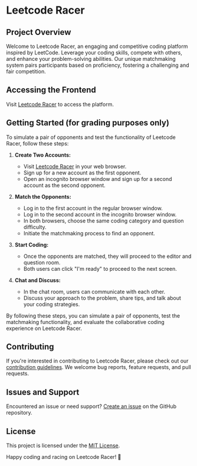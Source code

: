 # Leetcode Racer

## Project Overview

Welcome to Leetcode Racer, an engaging and competitive coding platform inspired by LeetCode. Leverage your coding skills, compete with others, and enhance your problem-solving abilities. Our unique matchmaking system pairs participants based on proficiency, fostering a challenging and fair competition.

## Accessing the Frontend

Visit [Leetcode Racer](http://34.68.28.7:3000/) to access the platform.

## Getting Started (for grading purposes only)

To simulate a pair of opponents and test the functionality of Leetcode Racer, follow these steps:

1. **Create Two Accounts:**
   - Visit [Leetcode Racer](http://34.68.28.7:3000/) in your web browser.
   - Sign up for a new account as the first opponent.
   - Open an incognito browser window and sign up for a second account as the second opponent.

2. **Match the Opponents:**
   - Log in to the first account in the regular browser window.
   - Log in to the second account in the incognito browser window.
   - In both browsers, choose the same coding category and question difficulty.
   - Initiate the matchmaking process to find an opponent.

3. **Start Coding:**
   - Once the opponents are matched, they will proceed to the editor and question room.
   - Both users can click "I'm ready" to proceed to the next screen.

4. **Chat and Discuss:**
   - In the chat room, users can communicate with each other.
   - Discuss your approach to the problem, share tips, and talk about your coding strategies.

By following these steps, you can simulate a pair of opponents, test the matchmaking functionality, and evaluate the collaborative coding experience on Leetcode Racer.

## Contributing

If you're interested in contributing to Leetcode Racer, please check out our [contribution guidelines](CONTRIBUTING.md). We welcome bug reports, feature requests, and pull requests.

## Issues and Support

Encountered an issue or need support? [Create an issue](https://github.com/your-username/leetcode-racer/issues) on the GitHub repository.

## License

This project is licensed under the [MIT License](LICENSE).

Happy coding and racing on Leetcode Racer! 🚀